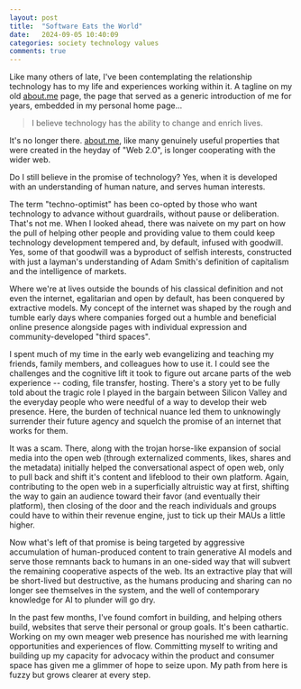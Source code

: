```yaml
---
layout: post
title:  "Software Eats the World"
date:   2024-09-05 10:40:09
categories: society technology values
comments: true
---
```


Like many others of late, I've been contemplating the relationship technology has to my life and experiences working within it. A tagline on my old [about.me](https://about.me) page, the page that served as a generic introduction of me for years, embedded in my personal home page...

> I believe technology has the ability to change and enrich lives.

It's no longer there. [about.me](https://about.me), like many genuinely useful properties that were created in the heyday of "Web 2.0", is longer cooperating with the wider web. 

Do I still believe in the promise of technology? Yes, when it is developed with an understanding of human nature, and serves human interests. 

The term "techno-optimist" has been co-opted by those who want technology to advance without guardrails, without pause or deliberation. That's not me. When I looked ahead, there was naivete on my part on how the pull of helping other people and providing value to them could keep technology development tempered and, by default, infused with goodwill. Yes, some of that goodwill was a byproduct of selfish interests, constructed with just a layman's understanding of Adam Smith's definition of capitalism and the intelligence of markets. 

Where we're at lives outside the bounds of his classical definition and not even the internet, egalitarian and open by default, has been conquered by extractive models. My concept of the internet was shaped by the rough and tumble early days where companies forged out a humble and beneficial online presence alongside pages with individual expression and community-developed "third spaces".

I spent much of my time in the early web evangelizing and teaching my friends, family members, and colleagues how to use it. I could see the challenges and the cognitive lift it took to figure out arcane parts of the web experience -- coding, file transfer, hosting. There's a story yet to be fully told about the tragic role I played in the bargain between Silicon Valley and the everyday people who were needful of a way to develop their web presence. Here, the burden of technical nuance led them to unknowingly surrender their future agency and squelch the promise of an internet that works for them. 

It was a scam. There, along with the trojan horse-like expansion of social media into the open web (through externalized comments, likes, shares and the metadata) initially helped the conversational aspect of open web, only to pull back and shift it's content and lifeblood to their own platform. Again, contributing to the open web in a superficially altruistic way at first, shifting the way to gain an audience toward their favor (and eventually their platform), then closing of the door and the reach individuals and groups could have to within their revenue engine, just to tick up their MAUs a little higher.

Now what's left of that promise is being targeted by aggressive accumulation of human-produced content to train generative AI models and serve those remnants back to humans in an one-sided way that will subvert the remaining cooperative aspects of the web. Its an extractive play that will be short-lived but destructive, as the humans producing and sharing can no longer see themselves in the system, and the well of contemporary knowledge for AI to plunder will go dry.

In the past few months, I've found comfort in building, and helping others build, websites that serve their personal or group goals. It's been cathartic. Working on my own meager web presence has nourished me with learning opportunities and experiences of flow. Committing myself to writing and building up my capacity for advocacy within the product and consumer space has given me a glimmer of hope to seize upon. My path from here is fuzzy but grows clearer at every step.